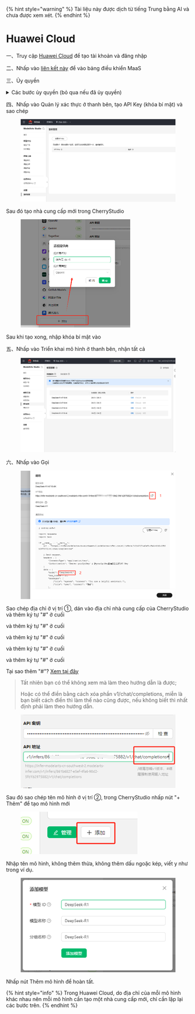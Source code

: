 
{% hint style="warning" %}
Tài liệu này được dịch từ tiếng Trung bằng AI và chưa được xem xét.
{% endhint %}

# Huawei Cloud

一、Truy cập [Huawei Cloud](https://auth.huaweicloud.com/authui/login) để tạo tài khoản và đăng nhập

二、Nhấp vào [liên kết này](https://console.huaweicloud.com/modelarts/?region=cn-southwest-2#/model-studio/homepage) để vào bảng điều khiển MaaS

三、Ủy quyền

<details>

<summary>Các bước ủy quyền (bỏ qua nếu đã ủy quyền)</summary>

1. Sau khi vào trang liên kết ở bước (二), theo hướng dẫn vào trang ủy quyền (Nhấp IAM Sub-user → Thêm ủy quyền → Người dùng thông thường)

![](<../../.gitbook/assets/image (49).png>)

2. Sau khi tạo, quay lại trang liên kết ở bước (二)
3. Hệ thống sẽ báo thiếu quyền truy cập, nhấp vào "bấm vào đây" trong thông báo
4. Thêm ủy quyền hiện có và xác nhận

![](<../../.gitbook/assets/image (50).png>)

Lưu ý: Phương pháp này phù hợp với người mới, không cần xem nhiều nội dung, chỉ cần làm theo hướng dẫn. Nếu bạn có thể ủy quyền thành công ngay lần đầu thì cứ làm theo cách của bạn.

</details>

四、Nhấp vào Quản lý xác thực ở thanh bên, tạo API Key (khóa bí mật) và sao chép

<figure><img src="../../.gitbook/assets/微信截图_20250214034650.png" alt=""><figcaption></figcaption></figure>

Sau đó tạo nhà cung cấp mới trong CherryStudio

<figure><img src="../../.gitbook/assets/image (1) (2).png" alt="" width="300"><figcaption></figcaption></figure>

Sau khi tạo xong, nhập khóa bí mật vào



五、Nhấp vào Triển khai mô hình ở thanh bên, nhận tất cả

<figure><img src="../../.gitbook/assets/微信截图_20250214034751.png" alt=""><figcaption></figcaption></figure>

六、Nhấp vào Gọi

<figure><img src="../../.gitbook/assets/image (1) (2) (1).png" alt=""><figcaption></figcaption></figure>

Sao chép địa chỉ ở vị trí ①, dán vào địa chỉ nhà cung cấp của CherryStudio và thêm ký tự "#" ở cuối

và thêm ký tự "#" ở cuối

và thêm ký tự "#" ở cuối

và thêm ký tự "#" ở cuối

và thêm ký tự "#" ở cuối

Tại sao thêm "#"? [Xem tại đây](https://docs.cherry-ai.com/cherrystudio/preview/settings/providers#api-di-zhi)

> Tất nhiên bạn có thể không xem mà làm theo hướng dẫn là được;
>
> Hoặc có thể điền bằng cách xóa phần v1/chat/completions, miễn là bạn biết cách điền thì làm thế nào cũng được, nếu không biết thì nhất định phải làm theo hướng dẫn.



<figure><img src="../../.gitbook/assets/image (2) (3).png" alt=""><figcaption></figcaption></figure>

Sau đó sao chép tên mô hình ở vị trí ②, trong CherryStudio nhấp nút "+ Thêm" để tạo mô hình mới

<figure><img src="../../.gitbook/assets/image (4) (3).png" alt=""><figcaption></figcaption></figure>

Nhập tên mô hình, không thêm thừa, không thêm dấu ngoặc kép, viết y như trong ví dụ.

<figure><img src="../../.gitbook/assets/image (3) (3).png" alt=""><figcaption></figcaption></figure>

Nhấp nút Thêm mô hình để hoàn tất.

{% hint style="info" %}
Trong Huawei Cloud, do địa chỉ của mỗi mô hình khác nhau nên mỗi mô hình cần tạo một nhà cung cấp mới, chỉ cần lặp lại các bước trên.
{% endhint %}